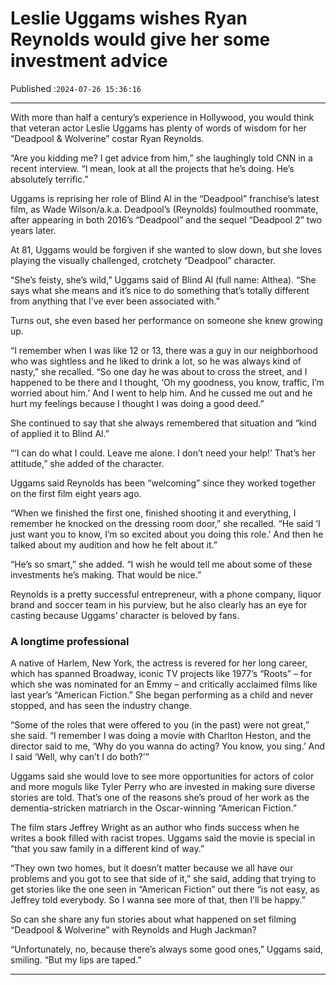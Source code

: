 # Leslie Uggams wishes Ryan Reynolds would give her some investment advice

Published :`2024-07-26 15:36:16`

---

With more than half a century’s experience in Hollywood, you would think that veteran actor Leslie Uggams has plenty of words of wisdom for her “Deadpool & Wolverine” costar Ryan Reynolds.

“Are you kidding me? I get advice from him,” she laughingly told CNN in a recent interview. “I mean, look at all the projects that he’s doing. He’s absolutely terrific.”

Uggams is reprising her role of Blind Al in the “Deadpool” franchise’s latest film, as Wade Wilson/a.k.a. Deadpool’s (Reynolds) foulmouthed roommate, after appearing in both 2016’s “Deadpool” and the sequel “Deadpool 2” two years later.

At 81, Uggams would be forgiven if she wanted to slow down, but she loves playing the visually challenged, crotchety “Deadpool” character.

“She’s feisty, she’s wild,” Uggams said of Blind Al (full name: Althea). “She says what she means and it’s nice to do something that’s totally different from anything that I’ve ever been associated with.”

Turns out, she even based her performance on someone she knew growing up.

“I remember when I was like 12 or 13, there was a guy in our neighborhood who was sightless and he liked to drink a lot, so he was always kind of nasty,” she recalled. “So one day he was about to cross the street, and I happened to be there and I thought, ‘Oh my goodness, you know, traffic, I’m worried about him.’ And I went to help him. And he cussed me out and he hurt my feelings because I thought I was doing a good deed.”

She continued to say that she always remembered that situation and “kind of applied it to Blind Al.”

“’I can do what I could. Leave me alone. I don’t need your help!’ That’s her attitude,” she added of the character.

Uggams said Reynolds has been “welcoming” since they worked together on the first film eight years ago.

“When we finished the first one, finished shooting it and everything, I remember he knocked on the dressing room door,” she recalled. “He said ‘I just want you to know, I’m so excited about you doing this role.’ And then he talked about my audition and how he felt about it.”

“He’s so smart,” she added. “I wish he would tell me about some of these investments he’s making. That would be nice.”

Reynolds is a pretty successful entrepreneur, with a phone company, liquor brand and soccer team in his purview, but he also clearly has an eye for casting because Uggams’ character is beloved by fans.

### A longtime professional

A native of Harlem, New York, the actress is revered for her long career, which has spanned Broadway, iconic TV projects like 1977’s “Roots” – for which she was nominated for an Emmy – and critically acclaimed films like last year’s “American Fiction.” She began performing as a child and never stopped, and has seen the industry change.

“Some of the roles that were offered to you (in the past) were not great,” she said. “I remember I was doing a movie with Charlton Heston, and the director said to me, ‘Why do you wanna do acting? You know, you sing.’ And I said ‘Well, why can’t I do both?’”

Uggams said she would love to see more opportunities for actors of color and more moguls like Tyler Perry who are invested in making sure diverse stories are told. That’s one of the reasons she’s proud of her work as the dementia-stricken matriarch in the Oscar-winning “American Fiction.”

The film stars Jeffrey Wright as an author who finds success when he writes a book filled with racist tropes. Uggams said the movie is special in “that you saw family in a different kind of way.”

“They own two homes, but it doesn’t matter because we all have our problems and you got to see that side of it,” she said, adding that trying to get stories like the one seen in “American Fiction” out there “is not easy, as Jeffrey told everybody. So I wanna see more of that, then I’ll be happy.”

So can she share any fun stories about what happened on set filming “Deadpool & Wolverine” with Reynolds and Hugh Jackman?

“Unfortunately, no, because there’s always some good ones,” Uggams said, smiling. “But my lips are taped.”

---

